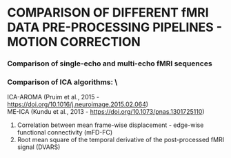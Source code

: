 # COMPARISON OF DIFFERENT fMRI DATA PRE-PROCESSING PIPELINES - MOTION CORRECTION
### Comparison of single-echo and multi-echo fMRI sequences
### Comparison of ICA algorithms: \
ICA-AROMA (Pruim et al., 2015 - https://doi.org/10.1016/j.neuroimage.2015.02.064) \
ME-ICA (Kundu et al., 2013 - https://doi.org/10.1073/pnas.1301725110)

1) Correlation between mean frame-wise displacement - edge-wise functional connectivity (mFD-FC) 
2) Root mean square of the temporal derivative of the post-processed fMRI signal (DVARS) 

